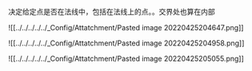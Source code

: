 决定给定点是否在法线中，包括在法线上的点。。交界处也算在内部


![[../../../../../_Config/Attatchment/Pasted image 20220425204647.png]]

![[../../../../../_Config/Attatchment/Pasted image 20220425204958.png]]

![[../../../../../_Config/Attatchment/Pasted image 20220425205055.png]]